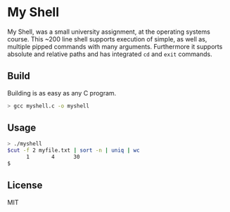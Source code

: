 # My Shell

My Shell, was a small university assignment, at the operating systems course. 
This ~200 line shell supports execution of simple, as well as, multiple 
pipped commands with many arguments. Furthermore it supports absolute and 
relative paths and has integrated `cd` and `exit` commands.

## Build

Building is as easy as any C program.

```sh
> gcc myshell.c -o myshell
```

## Usage
```sh
> ./myshell
$cut -f 2 myfile.txt | sort -n | uniq | wc
      1       4      30
$
```

License
----
MIT